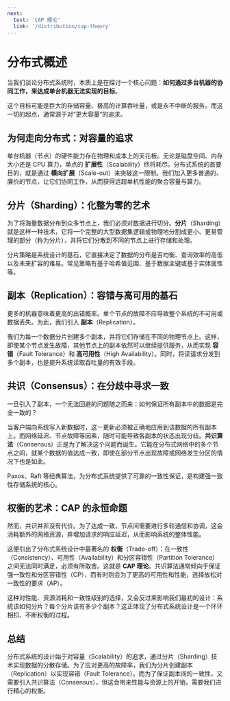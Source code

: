 ```yaml
---
next:
  text: 'CAP 理论'
  link: '/distribution/cap-theory'
---
```


# 分布式概述

<ArticleMetadata/>

当我们谈论分布式系统时，本质上是在探讨一个核心问题：**如何通过多台机器的协同工作，来达成单台机器无法实现的目标**。

这个目标可能是巨大的存储容量、极高的计算吞吐量，或是永不中断的服务。而这一切的起点，通常源于对“更大容量”的追求。

## 为何走向分布式：对容量的追求

单台机器（节点）的硬件能力存在物理和成本上的天花板。无论是磁盘空间、内存大小还是 CPU 算力，单点的 **扩展性**（Scalability）终将耗尽。分布式系统的首要目的，就是通过 **横向扩展**（Scale-out）来突破这一限制。我们加入更多普通的、廉价的节点，让它们协同工作，从而获得远超单机性能的聚合容量与算力。

## 分片（Sharding）：化整为零的艺术

为了将海量数据分布到众多节点上，我们必须对数据进行切分。**分片**（Sharding）就是这样一种技术，它将一个完整的大型数据集逻辑或物理地分割成更小、更易管理的部分（称为分片），并将它们分散到不同的节点上进行存储和处理。

分片策略是系统设计的基石，它直接决定了数据的分布是否均衡、查询效率的高低以及未来扩容的难易。常见策略有基于哈希值范围、基于数据主键或基于实体属性等。

## 副本（Replication）：容错与高可用的基石

更多的机器意味着更高的出错概率。单个节点的故障不应导致整个系统的不可用或数据丢失。为此，我们引入 **副本**（Replication）。

我们为每一个数据分片创建多个副本，并将它们存储在不同的物理节点上。这样，即使某个节点发生故障，其他节点上的副本依然可以继续提供服务，从而实现 **容错**（Fault Tolerance）和 **高可用性**（High Availability）。同时，将读请求分发到多个副本，也是提升系统读取吞吐量的有效手段。

## 共识（Consensus）：在分歧中寻求一致

一旦引入了副本，一个无法回避的问题随之而来：如何保证所有副本中的数据是完全一致的？

当客户端向系统写入新数据时，这一更新必须被正确地应用到该数据的所有副本上。而网络延迟、节点故障等因素，随时可能导致各副本的状态出现分歧。**共识算法**（Consensus）正是为了解决这个问题而诞生。它能在分布式网络中的多个节点之间，就某个数据的值达成一致，即使在部分节点出现故障或网络发生分区的情况下也是如此。

Paxos、Raft 等经典算法，为分布式系统提供了可靠的一致性保证，是构建强一致性存储系统的核心。

## 权衡的艺术：CAP 的永恒命题

然而，共识并非没有代价。为了达成一致，节点间需要进行多轮通信和协调，这会消耗额外的网络资源，并增加请求的响应延迟，从而影响系统的整体性能。

这便引出了分布式系统设计中最著名的 **权衡**（Trade-off）：在一致性（Consistency）、可用性（Availability）和分区容错性（Partition Tolerance）之间无法同时满足，必须有所取舍。这就是 **CAP 理论**。共识算法通常倾向于保证强一致性和分区容错性（CP），而有时则会为了更高的可用性和性能，选择放松对一致性的要求（AP）。

这种对性能、资源消耗和一致性级别的选择，又会反过来影响我们最初的设计：系统该如何分片？每个分片该有多少个副本？这正体现了分布式系统设计是一个环环相扣、不断权衡的过程。

## 总结

分布式系统的设计始于对容量（Scalability）的追求，通过分片（Sharding）技术实现数据的分散存储。为了应对更高的故障率，我们为分片创建副本（Replication）以实现容错（Fault Tolerance）。而为了保证副本间的一致性，又需要引入共识算法（Consensus），但这会带来性能与资源上的开销，需要我们进行精心的权衡。
